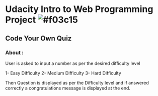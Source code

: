 # Udacity Intro to Web Programming Project ![#f03c15](https://placehold.it/15/f03c15/000000?text=+) 
## Code Your Own Quiz
### About : 

User is asked to input a number as per the desired difficulty level

1- Easy Difficulty
2- Medium Difficulty 
3- Hard Difficulty

Then Question is displayed as per the Difficulty level and if answered correctly a congratulations message is displayed at the end. 
